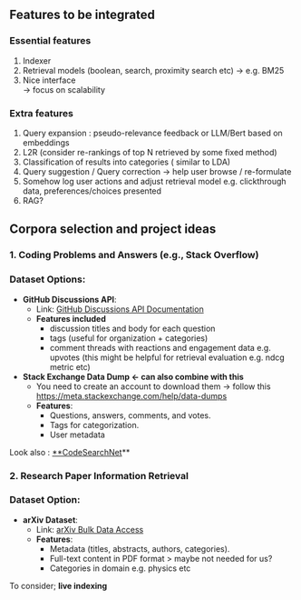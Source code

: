 ## Features to be integrated

### Essential features

1. Indexer 
2. Retrieval models (boolean, search, proximity search etc) → e.g. BM25 
3. Nice interface <br>
→ focus on scalability

### Extra features

1. Query expansion :  pseudo-relevance feedback or LLM/Bert based on embeddings
2. L2R (consider  re-rankings of top N retrieved by some fixed method)
3. Classification of results into categories ( similar to LDA)
4. Query suggestion / Query correction → help user browse / re-formulate
5. Somehow log user actions and adjust retrieval model e.g. clickthrough data, preferences/choices presented
6. RAG?

## Corpora selection and project ideas

### **1. Coding Problems and Answers (e.g., Stack Overflow)**

### **Dataset Options**:

- **GitHub Discussions API**:
    - Link: [GitHub Discussions API Documentation](https://docs.github.com/en/graphql)
    - **Features included**
        - discussion titles and body for each question
        - tags (useful for organization + categories)
        - comment threads with reactions and engagement data e.g. upvotes (this might be helpful for retrieval evaluation e.g. ndcg metric etc)
- **Stack Exchange Data Dump ← can also combine with this**
    - You need to create an account to download them → follow this https://meta.stackexchange.com/help/data-dumps
    - **Features**:
        - Questions, answers, comments, and votes.
        - Tags for categorization.
        - User metadata

Look also : [**CodeSearchNet](https://github.com/github/CodeSearchNet/tree/master)** 

### **2. Research Paper Information Retrieval**

### **Dataset Option**:

- **arXiv Dataset**:
    - Link: [arXiv Bulk Data Access](https://info.arxiv.org/help/bulk_data/index.html)
    - **Features**:
        - Metadata (titles, abstracts, authors, categories).
        - Full-text content in PDF format > maybe not needed for us?
        - Categories in domain e.g. physics etc

To consider; **live indexing**

